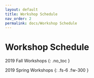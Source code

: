 ```yaml
---
layout: default
title: Workshop Schedule
nav_order: 2
permalink: docs/Workshop Schedule
---
```


# Workshop Schedule
2019 Fall Workshops {: .no_toc }

2019 Spring Workshops
{: .fs-6 .fw-300 }


